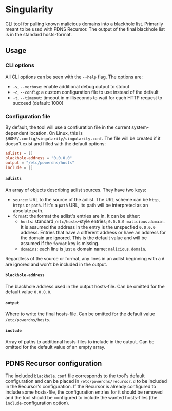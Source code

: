 # Singularity

CLI tool for pulling known malicious domains into a blackhole list. Primarily meant to be used with PDNS Recursor. The output of the final blackhole list is in the standard hosts-format.

## Usage

### CLI options

All CLI options can be seen with the `--help` flag. The options are:

* `-v`, `--verbose`: enable additional debug output to stdout
* `-c`, `--config`: a custom configuration file to use instead of the default
* `-t`, `--timeout`: timeout in milliseconds to wait for each HTTP request to succeed (default: 1000)

### Configuration file

By default, the tool will use a confiuration file in the current system-dependent location. On Linux, this is `$HOME/.config/singularity/singularity.conf`. The file will be created if it doesn't exist and filled with the default options:

```toml
adlists = []
blackhole-address = "0.0.0.0"
output = "/etc/powerdns/hosts"
include = []
```

#### `adlists`

An array of objects describing adlist sources. They have two keys:
* `source`: URL to the source of the adlist. The URL scheme can be `http`, `https` or `path`. If it's a `path` URL, its path will be interpreted as an absolute path.
* `format`: the format the adlist's entries are in. It can be either:
    * `hosts`: standard `/etc/hosts`-style entries; `0.0.0.0 malicious.domain`. It is assumed the address in the entry is the unspecfied `0.0.0.0` address. Entries that have a different address or have an address for the domain are ignored. This is the default value and will be assumed if the `format` key is missing.
    * `domains`: each line is just a domain name: `malicious.domain`.

Regardless of the source or format, any lines in an adlist beginning with a `#` are ignored and won't be included in the output.

#### `blackhole-address`

The blackhole address used in the output hosts-file. Can be omitted for the default value `0.0.0.0`.

#### `output`

Where to write the final hosts-file. Can be omitted for the default value `/etc/powerdns/hosts`.

#### `include`

Array of paths to additional hosts-files to include in the output. Can be omitted for the default value of an empty array.

## PDNS Recursor configuration

The included `blackhole.conf` file corresponds to the tool's default configuration and can be placed in `/etc/powerdns/recursor.d` to be included in the Recursor's configuration. If the Recursor is already configured to include some hosts-file, the configuration entries for it should be removed and the tool should be configured to include the wanted hosts-files (the `include`-configuration option).
